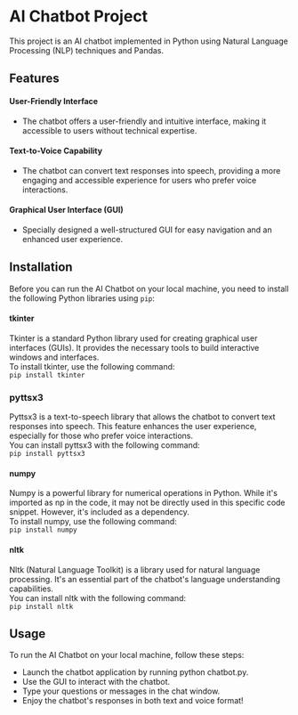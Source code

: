 # AI Chatbot Project

This project is an AI chatbot implemented in Python using Natural Language Processing (NLP) techniques and Pandas.

## Features

#### User-Friendly Interface
- The chatbot offers a user-friendly and intuitive interface, making it accessible to users without technical expertise.

#### Text-to-Voice Capability
- The chatbot can convert text responses into speech, providing a more engaging and accessible experience for users who prefer voice interactions.

#### Graphical User Interface (GUI)
- Specially designed a well-structured GUI for easy navigation and an enhanced user experience.

## Installation
Before you can run the AI Chatbot on your local machine, you need to install the following Python libraries using `pip`:

#### tkinter
Tkinter is a standard Python library used for creating graphical user interfaces (GUIs). It provides the necessary tools to build interactive windows and interfaces. <br>
To install tkinter, use the following command:<br>
```pip install tkinter```

### pyttsx3
Pyttsx3 is a text-to-speech library that allows the chatbot to convert text responses into speech. This feature enhances the user experience, especially for those who prefer voice interactions.<br>
You can install pyttsx3 with the following command:<br>
```pip install pyttsx3```

#### numpy
Numpy is a powerful library for numerical operations in Python. While it's imported as np in the code, it may not be directly used in this specific code snippet. However, it's included as a dependency.<br>
To install numpy, use the following command:<br>
```pip install numpy```

#### nltk
Nltk (Natural Language Toolkit) is a library used for natural language processing. It's an essential part of the chatbot's language understanding capabilities.<br>
You can install nltk with the following command:<br>
```pip install nltk```

## Usage
To run the AI Chatbot on your local machine, follow these steps:
- Launch the chatbot application by running python chatbot.py.
- Use the GUI to interact with the chatbot.
- Type your questions or messages in the chat window.
- Enjoy the chatbot's responses in both text and voice format!
